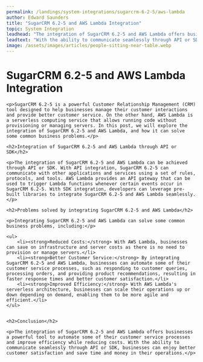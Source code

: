 ```yaml
---
permalink: /landings/system-integrations/sugarcrm-6-2-5/aws-lambda
author: Edward Saunders
title: "SugarCRM 6.2-5 and AWS Lambda Integration"
topic: System Integration
leadhead: "The integration of SugarCRM 6.2-5 and AWS Lambda offers businesses a powerful tool to automate some of their customer service processes and improve efficiency while reducing costs"
leadtext: "With the ability to communicate seamlessly through API or SDK, businesses can enjoy better customer satisfaction and save time and money in their operations."
image: /assets/images/articles/people-sitting-near-table.webp
---
```

<div class="arttext">
	<h1>SugarCRM 6.2-5 and AWS Lambda Integration</h1>

	<p>SugarCRM 6.2-5 is a powerful Customer Relationship Management (CRM) tool designed to help businesses manage their customer interactions and provide better customer service. On the other hand, AWS Lambda is a serverless computing service that allows running code without provisioning or managing servers. In this post, we will explore the integration of SugarCRM 6.2-5 and AWS Lambda, and how it can solve some common business problems.</p>

	<h2>Integration of SugarCRM 6.2-5 and AWS Lambda through API or SDK</h2>

	<p>The integration of SugarCRM 6.2-5 and AWS Lambda can be achieved through API or SDK. With API integration, SugarCRM 6.2-5 can communicate with other applications and services using a set of rules, protocols, and tools. AWS Lambda provides an API gateway that can be used to trigger Lambda functions whenever certain events occur in SugarCRM 6.2-5. With SDK integration, developers can leverage pre-built libraries to integrate SugarCRM 6.2-5 and AWS Lambda seamlessly.</p>

	<h2>Problems solved by integrating SugarCRM 6.2-5 and AWS Lambda</h2>

	<p>Integrating SugarCRM 6.2-5 and AWS Lambda can solve some common business problems, including:</p>

	<ul>
		<li><strong>Reduced Costs:</strong> With AWS Lambda, businesses can save on infrastructure and server costs as there is no need to provision or manage servers.</li>
		<li><strong>Better Customer Service:</strong> By integrating SugarCRM 6.2-5 and AWS Lambda, businesses can automate some of their customer service processes, such as responding to customer queries, processing orders, and providing product recommendations, resulting in faster response times and better customer satisfaction.</li>
		<li><strong>Improved Efficiency:</strong> With AWS Lambda's serverless architecture, businesses can scale their operations up or down depending on demand, enabling them to be more agile and efficient.</li>
	</ul>


	<h2>Conclusion</h2>

	<p>The integration of SugarCRM 6.2-5 and AWS Lambda offers businesses a powerful tool to automate some of their customer service processes and improve efficiency while reducing costs. With the ability to communicate seamlessly through API or SDK, businesses can enjoy better customer satisfaction and save time and money in their operations.</p>

</div>